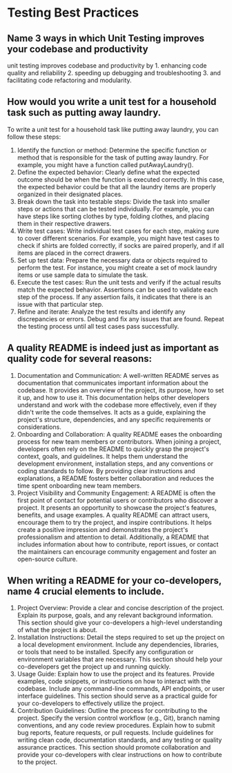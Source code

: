 # Testing Best Practices
## Name 3 ways in which Unit Testing improves your codebase and productivity
unit testing improves codebase and productivity by 1. enhancing code quality and reliability 2. speeding up debugging and troubleshooting 3. and facilitating code refactoring and modularity.

## How would you write a unit test for a household task such as putting away laundry.

To write a unit test for a household task like putting away laundry, you can follow these steps:

1. Identify the function or method: Determine the specific function or method that is responsible for the task of putting away laundry. For example, you might have a function called putAwayLaundry().
2. Define the expected behavior: Clearly define what the expected outcome should be when the function is executed correctly. In this case, the expected behavior could be that all the laundry items are properly organized in their designated places.
3. Break down the task into testable steps: Divide the task into smaller steps or actions that can be tested individually. For example, you can have steps like sorting clothes by type, folding clothes, and placing them in their respective drawers.
4. Write test cases: Write individual test cases for each step, making sure to cover different scenarios. For example, you might have test cases to check if shirts are folded correctly, if socks are paired properly, and if all items are placed in the correct drawers.
5. Set up test data: Prepare the necessary data or objects required to perform the test. For instance, you might create a set of mock laundry items or use sample data to simulate the task.
6. Execute the test cases: Run the unit tests and verify if the actual results match the expected behavior. Assertions can be used to validate each step of the process. If any assertion fails, it indicates that there is an issue with that particular step.
7. Refine and iterate: Analyze the test results and identify any discrepancies or errors. Debug and fix any issues that are found. Repeat the testing process until all test cases pass successfully.

## A quality README is indeed just as important as quality code for several reasons:

1. Documentation and Communication: A well-written README serves as documentation that communicates important information about the codebase. It provides an overview of the project, its purpose, how to set it up, and how to use it. This documentation helps other developers understand and work with the codebase more effectively, even if they didn't write the code themselves. It acts as a guide, explaining the project's structure, dependencies, and any specific requirements or considerations.
2. Onboarding and Collaboration: A quality README eases the onboarding process for new team members or contributors. When joining a project, developers often rely on the README to quickly grasp the project's context, goals, and guidelines. It helps them understand the development environment, installation steps, and any conventions or coding standards to follow. By providing clear instructions and explanations, a README fosters better collaboration and reduces the time spent onboarding new team members.
3. Project Visibility and Community Engagement: A README is often the first point of contact for potential users or contributors who discover a project. It presents an opportunity to showcase the project's features, benefits, and usage examples. A quality README can attract users, encourage them to try the project, and inspire contributions. It helps create a positive impression and demonstrates the project's professionalism and attention to detail. Additionally, a README that includes information about how to contribute, report issues, or contact the maintainers can encourage community engagement and foster an open-source culture.




## When writing a README for your co-developers, name 4 crucial elements to include.


1. Project Overview: Provide a clear and concise description of the project. Explain its purpose, goals, and any relevant background information. This section should give your co-developers a high-level understanding of what the project is about.
2. Installation Instructions: Detail the steps required to set up the project on a local development environment. Include any dependencies, libraries, or tools that need to be installed. Specify any configuration or environment variables that are necessary. This section should help your co-developers get the project up and running quickly.
3. Usage Guide: Explain how to use the project and its features. Provide examples, code snippets, or instructions on how to interact with the codebase. Include any command-line commands, API endpoints, or user interface guidelines. This section should serve as a practical guide for your co-developers to effectively utilize the project.
4. Contribution Guidelines: Outline the process for contributing to the project. Specify the version control workflow (e.g., Git), branch naming conventions, and any code review procedures. Explain how to submit bug reports, feature requests, or pull requests. Include guidelines for writing clean code, documentation standards, and any testing or quality assurance practices. This section should promote collaboration and provide your co-developers with clear instructions on how to contribute to the project.